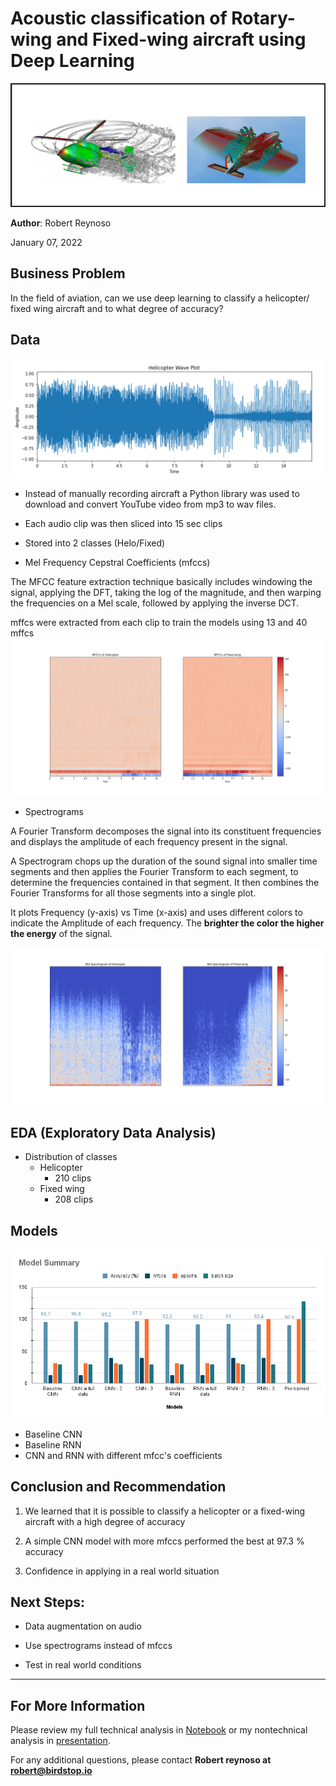 # Acoustic classification of Rotary-wing and Fixed-wing aircraft using Deep Learning

![xray](https://github.com/reynoso811/Capstone_Audio-Analysis/blob/main/heloVSfixed.png)

**Author**: Robert Reynoso


January 07, 2022

## Business Problem

In the field of aviation, can we use deep learning to classify a helicopter/ fixed wing aircraft and to what degree of accuracy?

## Data

![wavfile](https://github.com/reynoso811/Capstone_Audio-Analysis/blob/main/Helo_wave.png)

* Instead of manually recording aircraft a Python library was used to download and convert YouTube video from mp3 to wav files.
* Each audio clip was then sliced into 15 sec clips
* Stored into 2 classes (Helo/Fixed)

* Mel Frequency Cepstral Coefficients (mfccs) 

The MFCC feature extraction technique basically includes windowing the signal, applying the DFT, taking the log of the magnitude, and then warping the frequencies on a Mel scale, followed by applying the inverse DCT.

mffcs were extracted from each clip to train the models using 13 and 40 mffcs
![mffcs](https://github.com/reynoso811/Capstone_Audio-Analysis/blob/main/mfcc_1.png)

* Spectrograms

A Fourier Transform decomposes the signal into its constituent frequencies and displays the amplitude of each frequency present in the signal.

A Spectrogram chops up the duration of the sound signal into smaller time segments and then applies the Fourier Transform to each segment, to determine the frequencies contained in that segment. It then combines the Fourier Transforms for all those segments into a single plot.

It plots Frequency (y-axis) vs Time (x-axis) and uses different colors to indicate the Amplitude of each frequency. The **brighter the color the higher the energy** of the signal.

![spec](https://github.com/reynoso811/Capstone_Audio-Analysis/blob/main/melspec_1.png)


## EDA (Exploratory Data Analysis)

* Distribution of classes
    - Helicopter
        - 210 clips
    - Fixed wing
        - 208 clips


## Models
![Test](https://github.com/reynoso811/Capstone_Audio-Analysis/blob/main/Model%20Summary.png)

* Baseline CNN
* Baseline RNN
* CNN and RNN with different mfcc's coefficients 
        

##  Conclusion and Recommendation


1. We learned that it is possible to classify a helicopter or a fixed-wing aircraft with a high degree of accuracy


2. A simple CNN model with more mfccs performed the best at 97.3 % accuracy


3. Confidence in applying in a real world situation



## Next Steps: 

* Data augmentation on audio


* Use spectrograms instead of mfccs


* Test in real world conditions






***

## For More Information

Please review my full technical analysis in [Notebook](https://github.com/reynoso811/Image-Classification-Pneumonia-X-rays-/blob/main/Phase_04_MLP_CNN_talos.ipynb) or my nontechnical analysis in [presentation](https://github.com/reynoso811/Image-Classification-Pneumonia-X-rays-/blob/main/Phase_04%20-%20Image%20Classification.pdf).

For any additional questions, please contact **Robert reynoso at robert@birdstop.io**

